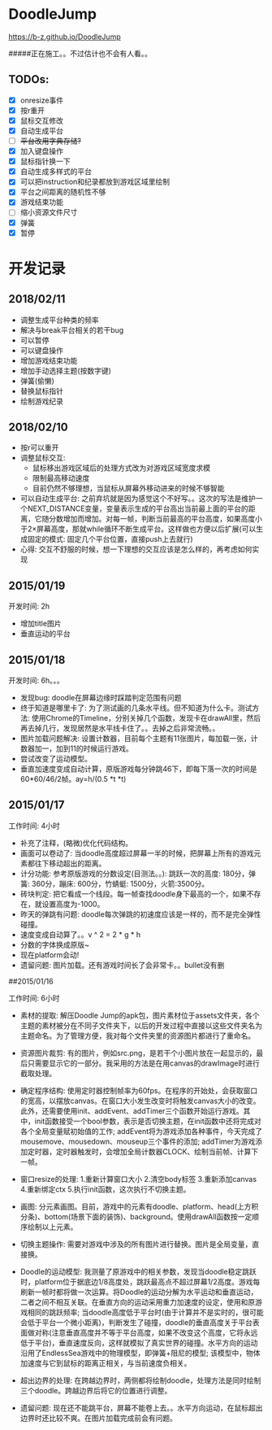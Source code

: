 # DoodleJump
https://b-z.github.io/DoodleJump

#####正在施工。。不过估计也不会有人看。。

## TODOs:

* [x] onresize事件
* [x] 按r重开
* [x] 鼠标交互修改
* [x] 自动生成平台
* [ ] ~~平台改用字典存储?~~
* [x] 加入键盘操作
* [x] 鼠标指针换一下
* [x] 自动生成多样式的平台
* [x] 可以把instruction和纪录都放到游戏区域里绘制
* [x] 平台之间距离的随机性不够
* [x] 游戏结束功能
* [ ] 缩小资源文件尺寸
* [x] 弹簧
* [x] 暂停

# 开发记录

## 2018/02/11

* 调整生成平台种类的频率
* 解决与break平台相关的若干bug
* 可以暂停
* 可以键盘操作
* 增加游戏结束功能
* 增加手动选择主题(按数字键)
* 弹簧(偷懒)
* 替换鼠标指针
* 绘制游戏纪录

## 2018/02/10

* 按r可以重开
* 调整鼠标交互: 
  * 鼠标移出游戏区域后的处理方式改为对游戏区域宽度求模
  * 限制最高移动速度
  * 目前仍然不够理想，当鼠标从屏幕外移动进来的时候不够智能
* 可以自动生成平台: 之前弃坑就是因为感觉这个不好写。。这次的写法是维护一个NEXT_DISTANCE变量，变量表示生成的平台高出当前最上面的平台的距离，它随分数增加而增加。对每一帧，判断当前最高的平台高度，如果高度小于2×屏幕高度，那就while循环不断生成平台。这样做也方便以后扩展(可以生成固定的模式: 固定几个平台位置，直接push上去就行)
* 心得: 交互不舒服的时候，想一下理想的交互应该是怎么样的，再考虑如何实现

## 2015/01/19

开发时间: 2h

* 增加title图片
* 垂直运动的平台

## 2015/01/18

开发时间: 6h。。。

* 发现bug: doodle在屏幕边缘时踩踏判定范围有问题
* 终于知道是哪里卡了: 为了测试画的几条水平线。但不知道为什么卡。测试方法: 使用Chrome的Timeline，分别关掉几个函数，发现卡在drawAll里，然后再去掉几行，发现居然是水平线卡住了。。去掉之后非常流畅。。
* 图片加载问题解决: 设置计数器，目前每个主题有11张图片，每加载一张，计数器加一，加到11的时候运行游戏。
* 尝试改变了运动模型。
* 垂直加速度变成自动计算，原版游戏每分钟跳46下，即每下落一次的时间是60*60/46/2帧。ay=h/(0.5 *t *t)

## 2015/01/17

工作时间: 4小时

* 补充了注释，(略微)优化代码结构。
* 画面可以卷动了: 当doodle高度超过屏幕一半的时候，把屏幕上所有的游戏元素都往下移动超出的距离。
* 计分功能: 参考原版游戏的分数设定(目测法。。): 跳跃一次的高度: 180分，弹簧: 360分，蹦床: 600分，竹蜻蜓: 1500分，火箭:3500分。
* 砖块判定: 把它看成一个线段。每一帧查找doodle身下最高的一个，如果不存在，就设置高度为-1000。
* 昨天的弹跳有问题: doodle每次弹跳的初速度应该是一样的，而不是完全弹性碰撞。
* 速度变成自动算了。。v ^ 2 = 2 * g * h
* 分数的字体换成原版~
* 现在platform会动!
* 遗留问题: 图片加载。还有游戏时间长了会非常卡。。bullet没有删



##2015/01/16

工作时间: 6小时

* 素材的提取: 解压Doodle Jump的apk包，图片素材位于assets文件夹，各个主题的素材被分在不同子文件夹下，以后的开发过程中直接以这些文件夹名为主题命名。为了管理方便，我对每个文件夹里的资源图片都进行了重命名。

* 资源图片裁剪: 有的图片，例如src.png，是若干个小图片放在一起显示的，最后只需要显示它的一部分。我采用的方法是在用canvas的drawImage时进行截取处理。

* 确定程序结构: 使用定时器控制帧率为60fps。在程序的开始处，会获取窗口的宽高，以摆放canvas。在窗口大小发生改变时将触发canvas大小的改变。此外，还需要使用init、addEvent、addTimer三个函数开始运行游戏。其中，init函数接受一个bool参数，表示是否切换主题，在init函数中还将完成对各个全局变量赋初始值的工作; addEvent将为游戏添加各种事件，今天完成了mousemove、mousedown、mouseup三个事件的添加; addTimer为游戏添加定时器，定时器触发时，会增加全局计数器CLOCK、绘制当前帧、计算下一帧。

* 窗口resize的处理: 1.重新计算窗口大小 2.清空body标签 3.重新添加canvas 4.重新绑定ctx 5.执行init函数，这次执行不切换主题。

* 画图: 分元素画图。目前，游戏中的元素有doodle、platform、head(上方积分条)、bottom(场景下面的装饰)、background。使用drawAll函数按一定顺序绘制以上元素。

* 切换主题操作: 需要对游戏中涉及的所有图片进行替换。图片是全局变量，直接换。

* Doodle的运动模型: 我测量了原游戏中的相关参数，发现当doodle稳定跳跃时，platform位于据底边1/8高度处，跳跃最高点不超过屏幕1/2高度。游戏每刷新一帧时都将做一次运算。将Doodle的运动分解为水平运动和垂直运动，二者之间不相互关联。在垂直方向的运动采用重力加速度的设定，使用和原游戏相同的跳跃频率; 当doodle高度低于平台时(由于计算并不是实时的，很可能会低于平台一个微小距离)，判断发生了碰撞，doodle的垂直高度关于平台表面做对称(注意垂直高度并不等于平台高度，如果不改变这个高度，它将永远低于平台)，垂直速度反向，这样就模拟了真实世界的碰撞。水平方向的运动沿用了EndlessSea游戏中的物理模型，即弹簧+阻尼的模型; 该模型中，物体加速度与它到鼠标的距离正相关，与当前速度负相关。

* 超出边界的处理: 在跨越边界时，两侧都将绘制doodle，处理方法是同时绘制三个doodle。跨越边界后将它的位置进行调整。

* 遗留问题: 现在还不能跳平台，屏幕不能卷上去。。水平方向运动，在鼠标超出边界时还比较不爽。在图片加载完成前会有问题。


